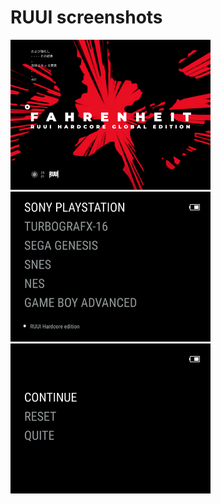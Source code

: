 # RUUI screenshots

<img src="bootlogo.png" width=320 /> <img src="RUUI-main.png" width=320 /> <img src="RUUI-main-1.png" width=320 />
